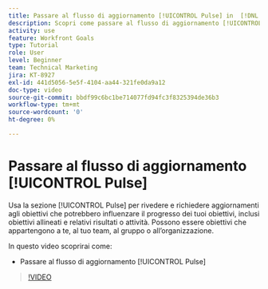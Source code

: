 ```yaml
---
title: Passare al flusso di aggiornamento [!UICONTROL Pulse] in  [!DNL Goals]
description: Scopri come passare al flusso di aggiornamento [!UICONTROL Pulse] in [!DNL   Goals].
activity: use
feature: Workfront Goals
type: Tutorial
role: User
level: Beginner
team: Technical Marketing
jira: KT-8927
exl-id: 441d5056-5e5f-4104-aa44-321fe0da9a12
doc-type: video
source-git-commit: bbdf99c6bc1be714077fd94fc3f8325394de36b3
workflow-type: tm+mt
source-wordcount: '0'
ht-degree: 0%

---
```


# Passare al flusso di aggiornamento [!UICONTROL Pulse]

Usa la sezione [!UICONTROL Pulse] per rivedere e richiedere aggiornamenti agli obiettivi che potrebbero influenzare il progresso dei tuoi obiettivi, inclusi obiettivi allineati e relativi risultati o attività. Possono essere obiettivi che appartengono a te, al tuo team, al gruppo o all’organizzazione.

In questo video scoprirai come:

* Passare al flusso di aggiornamento [!UICONTROL Pulse]

>[!VIDEO](https://video.tv.adobe.com/v/335199/?quality=12&learn=on&enablevpops=1)
